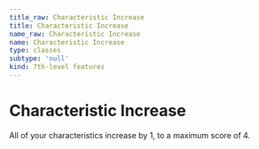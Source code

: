 ```yaml
---
title_raw: Characteristic Increase
title: Characteristic Increase
name_raw: Characteristic Increase
name: Characteristic Increase
type: classes
subtype: 'null'
kind: 7th-level features
---
```


# Characteristic Increase

All of your characteristics increase by 1, to a maximum score of 4.
